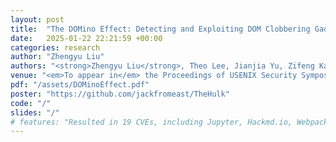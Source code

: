 ```yaml
---
layout: post
title:  "The DOMino Effect: Detecting and Exploiting DOM Clobbering Gadgets via Concolic Execution with Symbolic DOM"
date:   2025-01-22 22:21:59 +00:00
categories: research
author: "Zhengyu Liu"
authors: "<strong>Zhengyu Liu</strong>, Theo Lee, Jianjia Yu, Zifeng Kang, and Yinzhi Cao"
venue: "<em>To appear in</em> the Proceedings of USENIX Security Symposium, 2025"
pdf: "/assets/DOMinoEffect.pdf"
poster: "https://github.com/jackfromeast/TheHulk"
code: "/"
slides: "/"
# features: "Resulted in 19 CVEs, including Jupyter, Hackmd.io, Webpack, MathJax, Prism, and etc. with Google Client API Library (acknowledged by Google)."
---
```

